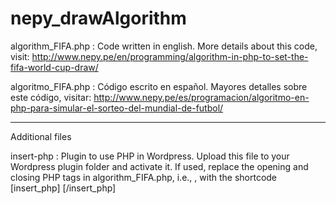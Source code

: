 # nepy_drawAlgorithm

algorithm_FIFA.php : Code written in english. More details about this code, visit: http://www.nepy.pe/en/programming/algorithm-in-php-to-set-the-fifa-world-cup-draw/

algoritmo_FIFA.php : Código escrito en español. Mayores detalles sobre este código, visitar: http://www.nepy.pe/es/programacion/algoritmo-en-php-para-simular-el-sorteo-del-mundial-de-futbol/

----------------------------------------
Additional files

insert-php : Plugin to use PHP in Wordpress. Upload this file to your Wordpress plugin folder and activate it. If used, replace the opening and closing PHP tags in algorithm_FIFA.php, i.e., <?php ?>, with the shortcode [insert_php] [/insert_php] 
